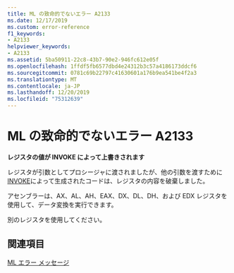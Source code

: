 ```yaml
---
title: ML の致命的でないエラー A2133
ms.date: 12/17/2019
ms.custom: error-reference
f1_keywords:
- A2133
helpviewer_keywords:
- A2133
ms.assetid: 5ba50911-22c8-43b7-90e2-946fc612e05f
ms.openlocfilehash: 1ffdf5fb6577dbd4e24312b3c57a4186173ddcf6
ms.sourcegitcommit: 0781c69b22797c41630601a176b9ea541be4f2a3
ms.translationtype: MT
ms.contentlocale: ja-JP
ms.lasthandoff: 12/20/2019
ms.locfileid: "75312639"
---
```

# <a name="ml-nonfatal-error-a2133"></a>ML の致命的でないエラー A2133

**レジスタの値が INVOKE によって上書きされます**

レジスタが引数としてプロシージャに渡されましたが、他の引数を渡すために[INVOKE](invoke.md)によって生成されたコードは、レジスタの内容を破棄しました。

アセンブラーは、AX、AL、AH、EAX、DX、DL、DH、および EDX レジスタを使用して、データ変換を実行できます。

別のレジスタを使用してください。

## <a name="see-also"></a>関連項目

[ML エラー メッセージ](ml-error-messages.md)
